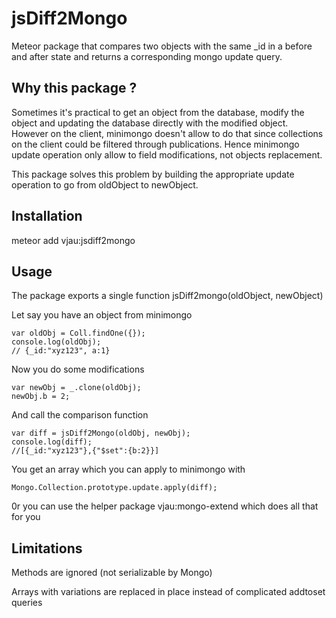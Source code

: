# jsDiff2Mongo

Meteor package that compares two objects with the same _id in a before and after state and returns a corresponding mongo update query.

## Why this package ?

Sometimes it's practical to get an object from the database, modify the object and updating the database directly with the modified object.
However on the client, minimongo doesn't allow to do that since collections on the client could be filtered through publications. Hence minimongo update operation only allow to field modifications, not objects replacement.

This package solves this problem by building the appropriate update operation to go from oldObject to newObject.

## Installation

meteor add vjau:jsdiff2mongo

## Usage

The package exports a single function jsDiff2mongo(oldObject, newObject)

Let say you have an object from minimongo

	var oldObj = Coll.findOne({});
	console.log(oldObj);
	// {_id:"xyz123", a:1}
Now you do some modifications

	var newObj = _.clone(oldObj);
	newObj.b = 2;

And call the comparison function

	var diff = jsDiff2Mongo(oldObj, newObj);
	console.log(diff);
	//[{_id:"xyz123"},{"$set":{b:2}}]

You get an array which you can apply to minimongo with

	Mongo.Collection.prototype.update.apply(diff);

0r you can use the helper package vjau:mongo-extend which does all that for you

## Limitations

Methods are ignored (not serializable by Mongo)

Arrays with variations are replaced in place instead of complicated addtoset queries

